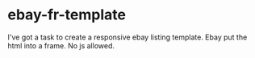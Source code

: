 # ebay-fr-template
I've got a task to create a responsive ebay listing template. Ebay put the html into a frame. No js allowed.
